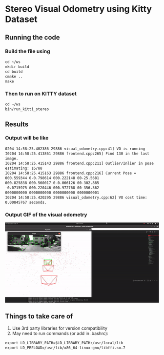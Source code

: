 # Stereo Visual Odometry using Kitty Dataset

## Running the code
### Build the file using
```
cd ~/ws
mkdir build
cd build
cmake ..
make
```
### Then to run on KITTY dataset

```
cd ~/ws
bin/run_kitti_stereo
```

## Results

### Output will be like

```
0204 14:58:25.402386 29886 visual_odometry.cpp:41] VO is running
I0204 14:58:25.413861 29886 frontend.cpp:265] Find 130 in the last image.
I0204 14:58:25.415143 29886 frontend.cpp:211] Outlier/Inlier in pose estimating: 16/88
I0204 14:58:25.415163 29886 frontend.cpp:216] Current Pose = 
000.559344 0-0.798614 000.222148 00-25.5681
000.825838 000.560017 0-0.066126 00-302.885
-0.0715975 000.220446 000.972768 00-356.362
0000000000 0000000000 0000000000 0000000001
I0204 14:58:25.420295 29886 visual_odometry.cpp:62] VO cost time: 0.00845767 seconds.
```

### Output GIF of the visual odometry
![Output](result.gif)

## Things to take care of
1. Use 3rd party libraries for version compatibility
2. May need to run commands (or add in .bashrc):
```
export LD_LIBRARY_PATH=$LD_LIBRARY_PATH:/usr/local/lib
export LD_PRELOAD=/usr/lib/x86_64-linux-gnu/libffi.so.7
```